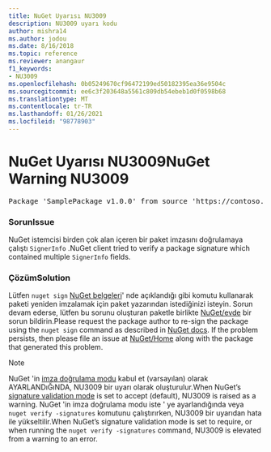 ```yaml
---
title: NuGet Uyarısı NU3009
description: NU3009 uyarı kodu
author: mishra14
ms.author: jodou
ms.date: 8/16/2018
ms.topic: reference
ms.reviewer: anangaur
f1_keywords:
- NU3009
ms.openlocfilehash: 0b05249670cf96472199ed50182395ea36e9504c
ms.sourcegitcommit: ee6c3f203648a5561c809db54ebeb1d0f0598b68
ms.translationtype: MT
ms.contentlocale: tr-TR
ms.lasthandoff: 01/26/2021
ms.locfileid: "98778903"
---
```

# <a name="nuget-warning-nu3009"></a><span data-ttu-id="0b889-103">NuGet Uyarısı NU3009</span><span class="sxs-lookup"><span data-stu-id="0b889-103">NuGet Warning NU3009</span></span>

<pre>Package 'SamplePackage v1.0.0' from source 'https://contoso.com/index.json': The package signature file does not contain exactly one primary signature.</pre>

### <a name="issue"></a><span data-ttu-id="0b889-104">Sorun</span><span class="sxs-lookup"><span data-stu-id="0b889-104">Issue</span></span>

<span data-ttu-id="0b889-105">NuGet istemcisi birden çok alan içeren bir paket imzasını doğrulamaya çalıştı `SignerInfo` .</span><span class="sxs-lookup"><span data-stu-id="0b889-105">NuGet client tried to verify a package signature which contained multiple `SignerInfo` fields.</span></span>


### <a name="solution"></a><span data-ttu-id="0b889-106">Çözüm</span><span class="sxs-lookup"><span data-stu-id="0b889-106">Solution</span></span>

<span data-ttu-id="0b889-107">Lütfen `nuget sign` [NuGet belgeleri](../../create-packages/sign-a-package.md)' nde açıklandığı gibi komutu kullanarak paketi yeniden imzalamak için paket yazarından istediğinizi isteyin. Sorun devam ederse, lütfen bu sorunu oluşturan paketle birlikte [NuGet/evde](https://github.com/NuGet/Home/issues) bir sorun bildirin.</span><span class="sxs-lookup"><span data-stu-id="0b889-107">Please request the package author to re-sign the package using the `nuget sign` command as described in [NuGet docs](../../create-packages/sign-a-package.md). If the problem persists, then please file an issue at [NuGet/Home](https://github.com/NuGet/Home/issues) along with the package that generated this problem.</span></span>


> [!Note]
> <span data-ttu-id="0b889-108">NuGet 'in [imza doğrulama modu](../../consume-packages/installing-signed-packages.md#configure-package-signature-requirements) kabul et (varsayılan) olarak AYARLANDıĞıNDA, NU3009 bir uyarı olarak oluşturulur.</span><span class="sxs-lookup"><span data-stu-id="0b889-108">When NuGet’s [signature validation mode](../../consume-packages/installing-signed-packages.md#configure-package-signature-requirements) is set to accept (default), NU3009 is raised as a warning.</span></span> <span data-ttu-id="0b889-109">NuGet 'in imza doğrulama modu iste ' ye ayarlandığında veya `nuget verify -signatures` komutunu çalıştırırken, NU3009 bir uyarıdan hata ile yükseltilir.</span><span class="sxs-lookup"><span data-stu-id="0b889-109">When NuGet’s signature validation mode is set to require, or when running the `nuget verify -signatures` command, NU3009 is elevated from a warning to an error.</span></span> 
